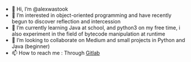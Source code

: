 - 👋 Hi, I’m @alexwastook
- 👀 I’m interested in object-oriented programming and have recently begun to discover reflection and intercession
- 🌱 I’m currently learning Java at school, and python3 on my free time, i also experiment in the field of bytecode manipulation at runtime
- 💞️ I’m looking to collaborate on Medium and small projects in Python and Java (beginner)
- 📫 How to reach me : Through [Gitlab](https://gitlab.com/alexwastook)

<!---
alexwastook/alexwastook is a ✨ special ✨ repository because its `README.md` (this file) appears on your GitHub profile.
You can click the Preview link to take a look at your changes.
--->
